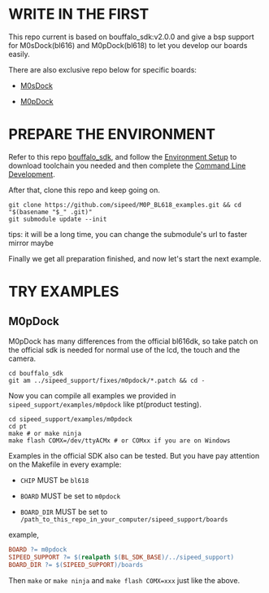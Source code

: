 # WRITE IN THE FIRST

This repo current is based on bouffalo_sdk:v2.0.0 and give a bsp support for M0sDock(bl616) and M0pDock(bl618) to let you develop our boards easily.

There are also exclusive repo below for specific boards:

- [M0sDock](https://github.com/sipeed/M0S_BL616_example)

- [M0pDock](https://github.com/sipeed/M0P_BL618_examples)

# PREPARE THE ENVIRONMENT

Refer to this repo [bouffalo_sdk](https://github.com/bouffalolab/bouffalo_sdk), and follow the [Environment Setup](https://github.com/bouffalolab/bouffalo_sdk#environment-setup) to download toolchain you needed and then complete the [Command Line Development](https://github.com/bouffalolab/bouffalo_sdk#command-line-development).

After that, clone this repo and keep going on.

```shell
git clone https://github.com/sipeed/M0P_BL618_examples.git && cd "$(basename "$_" .git)"
git submodule update --init
```

tips: it will be a long time, you can change the submodule's url to faster mirror maybe

Finally we get all preparation finished, and now let's start the next example.

# TRY EXAMPLES

## M0pDock

M0pDock has many differences from the official bl616dk, so take patch on the official sdk is needed for normal use of the lcd, the touch and the camera.

```shell
cd bouffalo_sdk
git am ../sipeed_support/fixes/m0pdock/*.patch && cd -
```

Now you can compile all examples we provided in `sipeed_support/examples/m0pdock` like pt(product testing).

```shell
cd sipeed_support/examples/m0pdock
cd pt
make # or make ninja
make flash COMX=/dev/ttyACMx # or COMxx if you are on Windows
```

Examples in the official SDK also can be tested. But you have pay attention on the Makefile in every example:

- `CHIP` MUST be `bl618`

- `BOARD` MUST be set to `m0pdock`

- `BOARD_DIR` MUST be set to `/path_to_this_repo_in_your_computer/sipeed_support/boards`

example,

```makefile
BOARD ?= m0pdock
SIPEED_SUPPORT ?= $(realpath $(BL_SDK_BASE)/../sipeed_support)
BOARD_DIR ?= $(SIPEED_SUPPORT)/boards
```

Then `make` or  `make ninja` and `make flash COMX=xxx` just like the above.
